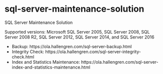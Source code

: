 # sql-server-maintenance-solution
SQL Server Maintenance Solution

Supported versions: Microsoft SQL Server 2005, SQL Server 2008, SQL Server 2008 R2, SQL Server 2012, SQL Server 2014, and SQL Server 2016

<ul>
<li>Backup: https://ola.hallengren.com/sql-server-backup.html</li>
<li>Integrity Check: https://ola.hallengren.com/sql-server-integrity-check.html</li>
<li>Index and Statistics Maintenance: https://ola.hallengren.com/sql-server-index-and-statistics-maintenance.html</li>
</ul>
